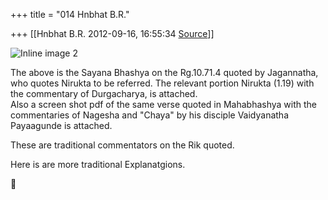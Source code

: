+++
title = "014 Hnbhat B.R."

+++
[[Hnbhat B.R.	2012-09-16, 16:55:34 [Source](https://groups.google.com/g/samskrita/c/N7G-NNmPYoY)]]



  
![Inline image 2](https://groups.google.com/group/samskrita/attach/88182930310a7b97/image.png?part=0.0.1)  
  
The above is the Sayana Bhashya on the Rg.10.71.4 quoted by Jagannatha, who quotes Nirukta to be referred. The relevant portion Nirukta (1.19) with the commentary of Durgacharya, is attached.  
Also a screen shot pdf of the same verse quoted in Mahabhashya with the commentaries of Nagesha and "Chaya" by his disciple Vaidyanatha Payaagunde is attached.  

  

These are traditional commentators on the Rik quoted.

  

Here is are more traditional Explanatgions.



